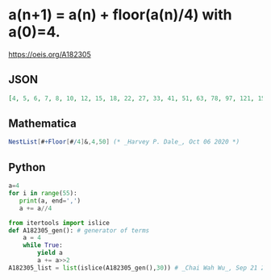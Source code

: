# a\(n\+1\) \= a\(n\) \+ floor\(a\(n\)/4\) with a\(0\)\=4\.
https://oeis.org/A182305
## JSON
```JSON
[4, 5, 6, 7, 8, 10, 12, 15, 18, 22, 27, 33, 41, 51, 63, 78, 97, 121, 151, 188, 235, 293, 366, 457, 571, 713, 891, 1113, 1391, 1738, 2172, 2715, 3393, 4241, 5301, 6626, 8282, 10352, 12940, 16175, 20218, 25272, 31590, 39487]
```
## Mathematica
```Mathematica
NestList[#+Floor[#/4]&,4,50] (* _Harvey P. Dale_, Oct 06 2020 *)
```
## Python
```Python
a=4
for i in range(55):
   print(a, end=',')
   a += a//4
```
```Python
from itertools import islice
def A182305_gen(): # generator of terms
    a = 4
    while True:
        yield a
        a += a>>2
A182305_list = list(islice(A182305_gen(),30)) # _Chai Wah Wu_, Sep 21 2022
```
